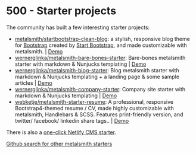 # 500 - Starter projects

The community has built a few interesting starter projects:

- [metalsmith/startbootstrap-clean-blog](https://github.com/metalsmith/startbootstrap-clean-blog): a stylish, responsive blog theme for [Bootstrap](https://getbootstrap.com/) created by [Start Bootstrap](https://startbootstrap.com/), and made customizable with metalsmith. | [Demo](https://startbootstrap.github.io/startbootstrap-clean-blog/)
- [wernerglinka/metalsmith-bare-bones-starter](https://github.com/wernerglinka/metalsmith-bare-bones-starter): Bare-bones metalsmith starter with markdown & Nunjucks templating | [Demo](https://metalsmith-bare-bones-starter.netlify.app/)
- [wernerglinka/metalsmith-blog-starter](https://github.com/wernerglinka/metalsmith-blog-starter): Blog metalsmith starter with markdown & Nunjucks templating + a landing page & some sample articles | [Demo](https://metalsmith-blog-starter.netlify.app/)
- [wernerglinka/metalsmith-company-starter](https://github.com/wernerglinka/metalsmith-company-starter): Company site starter with markdown & Nunjucks templating | [Demo](https://metalsmith-company-starter.netlify.app/)
- [webketje/metalsmith-starter-resume](https://github.com/webketje/metalsmith-starter-resume): A professional, responsive Bootstrap4-themed resume / CV, made highly customizable with metalsmith, Handlebars & SCSS. Features print-friendly version, and twitter/ facebook/ linkedin share tags.. | [Demo](https://replit.com/@webketje/metalsmith-starter-resume)

There is also a [one-click Netlify CMS starter](https://www.netlifycms.org/docs/start-with-a-template/).

[Github search for other metalsmith starters](https://github.com/search?o=desc&q=metalsmith+starter&type=Repositories)